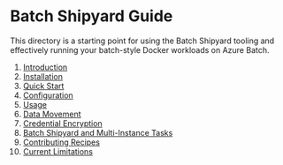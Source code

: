 # Batch Shipyard Guide
This directory is a starting point for using the Batch Shipyard tooling
and effectively running your batch-style Docker workloads on Azure Batch.

1. [Introduction](00-introduction.md)
2. [Installation](01-batch-shipyard-installation.md)
3. [Quick Start](02-batch-shipyard-quickstart.md)
4. [Configuration](10-batch-shipyard-configuration.md)
5. [Usage](20-batch-shipyard-usage.md)
6. [Data Movement](70-batch-shipyard-data-movement.md)
7. [Credential Encryption](75-batch-shipyard-credential-encryption.md)
8. [Batch Shipyard and Multi-Instance Tasks](80-batch-shipyard-multi-instance-tasks.md)
9. [Contributing Recipes](98-contributing-recipes.md)
10. [Current Limitations](99-current-limitations.md)
